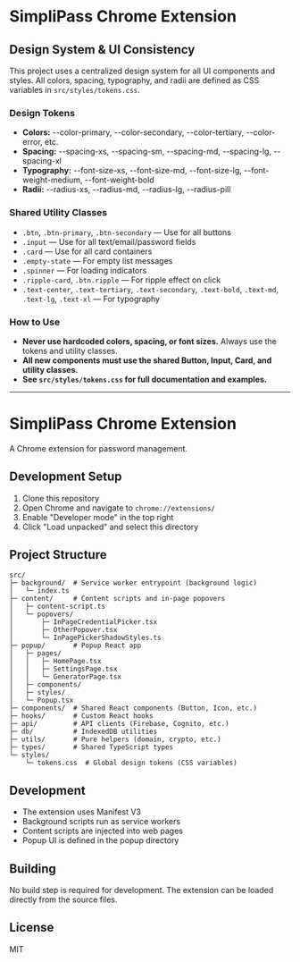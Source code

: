 # SimpliPass Chrome Extension

## Design System & UI Consistency

This project uses a centralized design system for all UI components and styles. All colors, spacing, typography, and radii are defined as CSS variables in `src/styles/tokens.css`.

### Design Tokens
- **Colors:** --color-primary, --color-secondary, --color-tertiary, --color-error, etc.
- **Spacing:** --spacing-xs, --spacing-sm, --spacing-md, --spacing-lg, --spacing-xl
- **Typography:** --font-size-xs, --font-size-md, --font-size-lg, --font-weight-medium, --font-weight-bold
- **Radii:** --radius-xs, --radius-md, --radius-lg, --radius-pill

### Shared Utility Classes
- `.btn`, `.btn-primary`, `.btn-secondary` — Use for all buttons
- `.input` — Use for all text/email/password fields
- `.card` — Use for all card containers
- `.empty-state` — For empty list messages
- `.spinner` — For loading indicators
- `.ripple-card`, `.btn.ripple` — For ripple effect on click
- `.text-center`, `.text-tertiary`, `.text-secondary`, `.text-bold`, `.text-md`, `.text-lg`, `.text-xl` — For typography

### How to Use
- **Never use hardcoded colors, spacing, or font sizes.** Always use the tokens and utility classes.
- **All new components must use the shared Button, Input, Card, and utility classes.**
- **See `src/styles/tokens.css` for full documentation and examples.**

---

# SimpliPass Chrome Extension

A Chrome extension for password management.

## Development Setup

1. Clone this repository
2. Open Chrome and navigate to `chrome://extensions/`
3. Enable "Developer mode" in the top right
4. Click "Load unpacked" and select this directory

## Project Structure

```
src/
├─ background/  # Service worker entrypoint (background logic)
│   └─ index.ts
├─ content/     # Content scripts and in-page popovers
│   ├─ content-script.ts
│   └─ popovers/
│       ├─ InPageCredentialPicker.tsx
│       ├─ OtherPopover.tsx
│       └─ InPagePickerShadowStyles.ts
├─ popup/       # Popup React app
│   ├─ pages/
│   │   ├─ HomePage.tsx
│   │   ├─ SettingsPage.tsx
│   │   └─ GeneratorPage.tsx
│   ├─ components/
│   ├─ styles/
│   └─ Popup.tsx
├─ components/  # Shared React components (Button, Icon, etc.)
├─ hooks/       # Custom React hooks
├─ api/         # API clients (Firebase, Cognito, etc.)
├─ db/          # IndexedDB utilities
├─ utils/       # Pure helpers (domain, crypto, etc.)
├─ types/       # Shared TypeScript types
└─ styles/
    └─ tokens.css  # Global design tokens (CSS variables)
```

## Development

- The extension uses Manifest V3
- Background scripts run as service workers
- Content scripts are injected into web pages
- Popup UI is defined in the popup directory

## Building

No build step is required for development. The extension can be loaded directly from the source files.

## License

MIT 